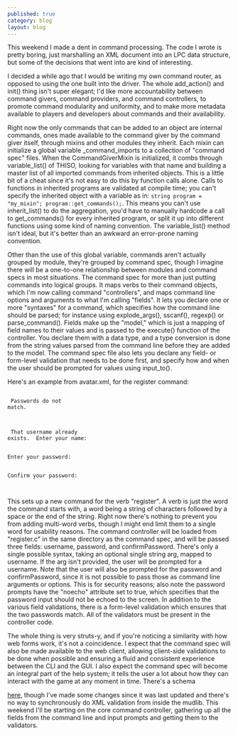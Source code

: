 ```yaml
---
published: true
category: blog
layout: blog
---
```


This weekend I made a dent in command processing. The code I wrote is pretty boring, just marshalling an XML document into an LPC data structure, but some of the decisions that went into are kind of interesting.

<!-- more-->

I decided a while ago that I would be writing my own command router, as opposed to using the one built into the driver. The whole add_action() and init() thing isn't super elegant; I'd like more accountability between command givers, command providers, and command controllers, to promote command modularity and uniformity, and to make more metadata available to players and developers about commands and their availability.

Right now the only commands that can be added to an object are internal commands, ones made available to the command giver by the command giver itself, through mixins and other modules they inherit. Each mixin can initialize a global variable _command_imports to a collection of "command spec" files. When the CommandGiverMixin is initialized, it combs through variable_list() of THISO, looking for variables with that name and building a master list of all imported commands from inherited objects. This is a little bit of a cheat since it's not easy to do this by function calls alone. Calls to functions in inherited programs are validated at compile time; you can't specify the inherited object with a variable as in: <code>string program = "my_mixin"; program::get_commands();</code>. This means you can't use inherit_list() to do the aggregation, you'd have to manually hardcode a call to get_commands() for every inherited program, or split it up into different functions using some kind of naming convention. The variable_list() method isn't ideal, but it's better than an awkward an error-prone naming convention.

Other than the use of this global variable, commands aren't actually grouped by module, they're grouped by command spec, though I imagine there will be a one-to-one relationship between modules and command specs in most situations. The command spec for more than just putting commands into logical groups. It maps verbs to their command objects, which I'm now calling command "controllers", and maps command line options and arguments to what I'm calling "fields". It lets you declare one or more "syntaxes" for a command, which specifies how the command line should be parsed; for instance using explode_args(), sscanf(), regexp() or parse_command(). Fields make up the "model," which is just a mapping of field names to their values and is passed to the execute() function of the controller. You declare them with a data type, and a type conversion is done from the string values parsed from the command line before they are added to the model. The command spec file also lets you declare any field- or form-level validation that needs to be done first, and specify how and when the user should be prompted for values using input_to().

Here's an example from avatar.xml, for the register command:

<code><pre><command primaryVerb="register" controller="register">
  <validate validator="passwords_match">
    <fail>Passwords do not match.</fail>
  </validate>
  <fields>
    <field id="username" type="string" required="prompt">
      <validate validator="not_empty"></validate>
      <validate validator="max_length">
        <param value="12"/>
      </validate>
      <validate validator="available_username">
        <fail>That username already exists.</fail>
      </validate>
      <prompt maxRetry="3">Enter your name: </prompt>
    </field>
    <field id="password" type="string" required="prompt">
      <validate validator="not_empty"></validate>
      <prompt noecho="true" maxRetry="3">Enter your password: </prompt>
    </field>
    <field id="confirmPassword" type="string" required="prompt">
      <validate validator="not_empty"></validate>
      <prompt noecho="true" maxRetry="3">Confirm your password: </prompt>
    </field>
  </fields>
  <syntax minArgs="0" maxArgs="1">
    <args>
      <arg fieldRef="username"></arg>
    </args>
  </syntax>
</command></pre></code>

This sets up a new command for the verb "register". A verb is just the word the command starts with, a word being a string of characters followed by a space or the end of the string. Right now there's nothing to prevent you from adding multi-word verbs, though I might end limit them to a single word for usability reasons. The command controller will be loaded from "register.c" in the same directory as the command spec, and will be passed three fields: username, password, and confirmPassword. There's only a single possible syntax, taking an optional single string arg, mapped to username. If the arg isn't provided, the user will be prompted for a username. Note that the user will also be prompted for the password and confirmPassword, since it is not possible to pass those as command line arguments or options. This is for security reasons; also note the password prompts have the "noecho" attribute set to true, which specifies that the password input should not be echoed to the screen. In addition to the various field validations, there is a form-level validation which ensures that the two passwords match. All of the validators must be present in the controller code.

The whole thing is very struts-y, and if you're noticing a similarity with how web forms work, it's not a coincidence. I expect that the command spec will also be made available to the web client, allowing client-side validations to be done when possible and ensuring a fluid and consistent experience between the CLI and the GUI. I also expect the command spec will become an integral part of the help system; it tells the user a lot about how they can interact with the game at any moment in time. There's a schema 

[here](https://github.com/bobalu113/gabbo/blob/master/mudlib/platform/.etc/command.xsd), though I've made some changes since it was last updated and there's no way to synchronously do XML validation from inside the mudlib. This weekend I'll be starting on the core command controller, gathering up all the fields from the command line and input prompts and getting them to the validators.

